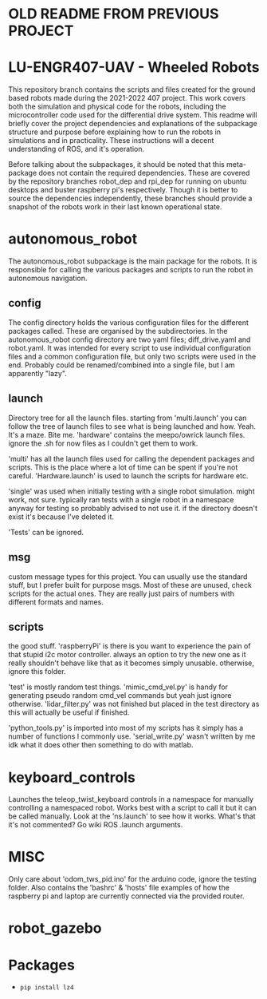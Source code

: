 # OLD README FROM PREVIOUS PROJECT

# LU-ENGR407-UAV - Wheeled Robots
This repository branch contains the scripts and files created for the ground based robots made during the 2021-2022 407 project.
This work covers both the simulation and physical code for the robots, including the microcontroller code used for the
 differential drive system. This readme will briefly cover the project dependencies and explanations of the subpackage 
 structure and purpose before explaining how to run the robots in simulations and in practicality. These instructions
 will a decent understanding of ROS, and it's operation. 

Before talking about the subpackages, it should be noted that this meta-package does not contain
 the required dependencies. These are covered by the repository branches robot_dep and rpi_dep for running on
 ubuntu desktops and buster raspberry pi's respectively. Though it is better to source the dependencies independently,
 these branches should provide a snapshot of the robots work in their last known operational state. 

# autonomous_robot
The autonomous_robot subpackage is the main package for the robots. It is responsible for calling the various packages
 and scripts to run the robot in autonomous navigation.
## config
The config directory holds the various configuration files for
 the different packages called. These are organised by the subdirectories. In the autonomous_robot config directory are
 two yaml files; diff_drive.yaml and robot.yaml. It was intended for every script to use individual configuration files 
 and a common configuration file, but only two scripts were used in the end. Probably could be renamed/combined into a
 single file, but I am apparently "lazy".
## launch 
Directory tree for all the launch files. starting from 'multi.launch' you can follow the tree of launch files to see
 what is being launched and how. Yeah. It's a maze. Bite me. 'hardware' contains the meepo/owrick launch files.
 ignore the .sh for now files as I couldn't get them to work.

'multi' has all the launch files used for calling the dependent packages and scripts. This is the place where a lot of
 time can be spent if you're not careful. 
 'Hardware.launch' is used to launch the scripts for hardware etc. 

'single' was used when initially testing with a single robot simulation. might work, not sure. typically ran tests with
 a single robot in a namespace anyway for testing so probably advised to not use it. if the directory doesn't exist it's
 because I've deleted it. 

'Tests' can be ignored. 

## msg
custom message types for this project. You can usually use the standard stuff, but I prefer built for purpose msgs. 
 Most of these are unused, check scripts for the actual ones. They are really just pairs of numbers with different
 formats and names. 

## scripts
the good stuff. 'raspberryPi' is there is you want to experience the pain of that stupid i2c motor controller. 
 always an option to try the new one as it really shouldn't behave like that as it becomes simply unusable. otherwise, 
 ignore this folder. 

'test' is mostly random test things. 'mimic_cmd_vel.py' is handy for generating pseudo random cmd_vel commands but yeah
 just ignore otherwise. 'lidar_filter.py' was not finished but placed in the test directory as this will actually be
 useful if finished. 

'python_tools.py' is imported into most of my scripts has it simply has a number of functions I commonly use. 
 'serial_write.py' wasn't written by me idk what it does other then something to do with matlab. 

# keyboard_controls
Launches the teleop_twist_keyboard controls in a namespace for manually controlling a namespaced robot. Works best with
 a script to call it but it can be called manually. Look at the 'ns.launch' to see how it works. What's that it's not 
 commented? Go wiki ROS .launch arguments. 

# MISC
Only care about 'odom_tws_pid.ino' for the arduino code, ignore the testing folder. Also contains the 'bashrc' & 'hosts'
 file examples of how the raspberry pi and laptop are currently connected via the provided router.

# robot_gazebo 


# Packages
- `pip install lz4`







